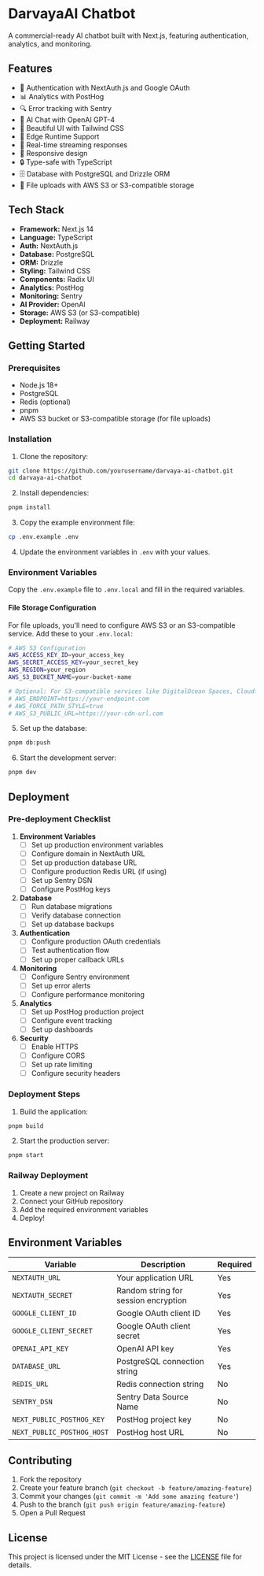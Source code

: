 # DarvayaAI Chatbot

A commercial-ready AI chatbot built with Next.js, featuring authentication, analytics, and monitoring.

## Features

- 🔐 Authentication with NextAuth.js and Google OAuth
- 📊 Analytics with PostHog
- 🔍 Error tracking with Sentry
- 💬 AI Chat with OpenAI GPT-4
- 🎨 Beautiful UI with Tailwind CSS
- 🚀 Edge Runtime Support
- 🔄 Real-time streaming responses
- 📱 Responsive design
- 🔒 Type-safe with TypeScript
- 🗄️ Database with PostgreSQL and Drizzle ORM
- 📁 File uploads with AWS S3 or S3-compatible storage

## Tech Stack

- **Framework:** Next.js 14
- **Language:** TypeScript
- **Auth:** NextAuth.js
- **Database:** PostgreSQL
- **ORM:** Drizzle
- **Styling:** Tailwind CSS
- **Components:** Radix UI
- **Analytics:** PostHog
- **Monitoring:** Sentry
- **AI Provider:** OpenAI
- **Storage:** AWS S3 (or S3-compatible)
- **Deployment:** Railway

## Getting Started

### Prerequisites

- Node.js 18+
- PostgreSQL
- Redis (optional)
- pnpm
- AWS S3 bucket or S3-compatible storage (for file uploads)

### Installation

1. Clone the repository:
```bash
git clone https://github.com/yourusername/darvaya-ai-chatbot.git
cd darvaya-ai-chatbot
```

2. Install dependencies:
```bash
pnpm install
```

3. Copy the example environment file:
```bash
cp .env.example .env
```

4. Update the environment variables in `.env` with your values.

### Environment Variables

Copy the `.env.example` file to `.env.local` and fill in the required variables.

#### File Storage Configuration

For file uploads, you'll need to configure AWS S3 or an S3-compatible service. Add these to your `.env.local`:

```bash
# AWS S3 Configuration
AWS_ACCESS_KEY_ID=your_access_key
AWS_SECRET_ACCESS_KEY=your_secret_key
AWS_REGION=your_region
AWS_S3_BUCKET_NAME=your-bucket-name

# Optional: For S3-compatible services like DigitalOcean Spaces, Cloudflare R2, etc.
# AWS_ENDPOINT=https://your-endpoint.com
# AWS_FORCE_PATH_STYLE=true
# AWS_S3_PUBLIC_URL=https://your-cdn-url.com
```

5. Set up the database:
```bash
pnpm db:push
```

6. Start the development server:
```bash
pnpm dev
```

## Deployment

### Pre-deployment Checklist

1. **Environment Variables**
   - [ ] Set up production environment variables
   - [ ] Configure domain in NextAuth URL
   - [ ] Set up production database URL
   - [ ] Configure production Redis URL (if using)
   - [ ] Set up Sentry DSN
   - [ ] Configure PostHog keys

2. **Database**
   - [ ] Run database migrations
   - [ ] Verify database connection
   - [ ] Set up database backups

3. **Authentication**
   - [ ] Configure production OAuth credentials
   - [ ] Test authentication flow
   - [ ] Set up proper callback URLs

4. **Monitoring**
   - [ ] Configure Sentry environment
   - [ ] Set up error alerts
   - [ ] Configure performance monitoring

5. **Analytics**
   - [ ] Set up PostHog production project
   - [ ] Configure event tracking
   - [ ] Set up dashboards

6. **Security**
   - [ ] Enable HTTPS
   - [ ] Configure CORS
   - [ ] Set up rate limiting
   - [ ] Configure security headers

### Deployment Steps

1. Build the application:
```bash
pnpm build
```

2. Start the production server:
```bash
pnpm start
```

### Railway Deployment

1. Create a new project on Railway
2. Connect your GitHub repository
3. Add the required environment variables
4. Deploy!

## Environment Variables

| Variable | Description | Required |
|----------|-------------|----------|
| `NEXTAUTH_URL` | Your application URL | Yes |
| `NEXTAUTH_SECRET` | Random string for session encryption | Yes |
| `GOOGLE_CLIENT_ID` | Google OAuth client ID | Yes |
| `GOOGLE_CLIENT_SECRET` | Google OAuth client secret | Yes |
| `OPENAI_API_KEY` | OpenAI API key | Yes |
| `DATABASE_URL` | PostgreSQL connection string | Yes |
| `REDIS_URL` | Redis connection string | No |
| `SENTRY_DSN` | Sentry Data Source Name | No |
| `NEXT_PUBLIC_POSTHOG_KEY` | PostHog project key | No |
| `NEXT_PUBLIC_POSTHOG_HOST` | PostHog host URL | No |

## Contributing

1. Fork the repository
2. Create your feature branch (`git checkout -b feature/amazing-feature`)
3. Commit your changes (`git commit -m 'Add some amazing feature'`)
4. Push to the branch (`git push origin feature/amazing-feature`)
5. Open a Pull Request

## License

This project is licensed under the MIT License - see the [LICENSE](LICENSE) file for details.
